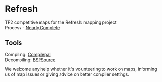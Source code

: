 # Refresh
TF2 competitive maps for the Refresh: mapping project  
Process - [Nearly Complete](https://www.teamfortress.tv/55063/refresh-cp-process)  

## Tools
Compiling: [Compilepal](https://github.com/ruarai/CompilePal/releases)  
Decompiling: [BSPSource](https://github.com/ata4/bspsrc/releases)  

We welcome any help whether it's volunteering to work on maps, informing us of map issues or giving advice on better compiler settings.
